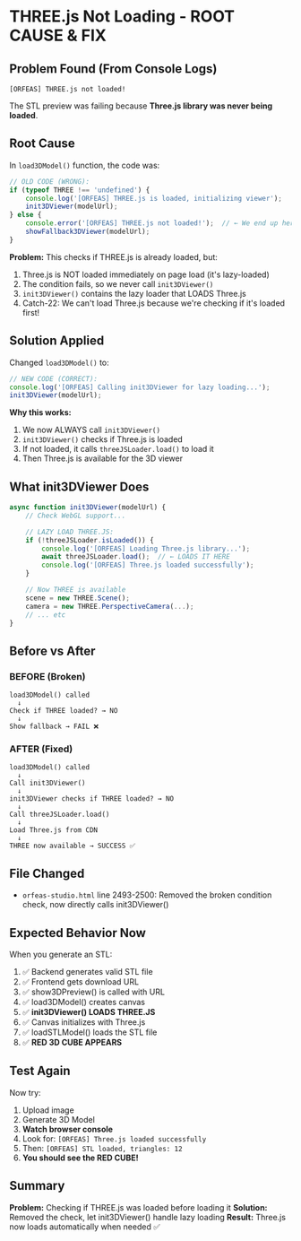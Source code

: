 # THREE.js Not Loading - ROOT CAUSE & FIX

## Problem Found (From Console Logs)

```
[ORFEAS] THREE.js not loaded!
```

The STL preview was failing because **Three.js library was never being loaded**.

## Root Cause

In `load3DModel()` function, the code was:

```javascript
// OLD CODE (WRONG):
if (typeof THREE !== 'undefined') {
    console.log('[ORFEAS] THREE.js is loaded, initializing viewer');
    init3DViewer(modelUrl);
} else {
    console.error('[ORFEAS] THREE.js not loaded!');  // ← We end up here!
    showFallback3DViewer(modelUrl);
}
```

**Problem:** This checks if THREE.js is already loaded, but:

1. Three.js is NOT loaded immediately on page load (it's lazy-loaded)
2. The condition fails, so we never call `init3DViewer()`
3. `init3DViewer()` contains the lazy loader that LOADS Three.js
4. Catch-22: We can't load Three.js because we're checking if it's loaded first!

## Solution Applied

Changed `load3DModel()` to:

```javascript
// NEW CODE (CORRECT):
console.log('[ORFEAS] Calling init3DViewer for lazy loading...');
init3DViewer(modelUrl);
```

**Why this works:**

1. We now ALWAYS call `init3DViewer()`
2. `init3DViewer()` checks if Three.js is loaded
3. If not loaded, it calls `threeJSLoader.load()` to load it
4. Then Three.js is available for the 3D viewer

## What init3DViewer Does

```javascript
async function init3DViewer(modelUrl) {
    // Check WebGL support...

    // LAZY LOAD THREE.JS:
    if (!threeJSLoader.isLoaded()) {
        console.log('[ORFEAS] Loading Three.js library...');
        await threeJSLoader.load();  // ← LOADS IT HERE
        console.log('[ORFEAS] Three.js loaded successfully');
    }

    // Now THREE is available
    scene = new THREE.Scene();
    camera = new THREE.PerspectiveCamera(...);
    // ... etc
}
```

## Before vs After

### BEFORE (Broken)

```
load3DModel() called
  ↓
Check if THREE loaded? → NO
  ↓
Show fallback → FAIL ❌
```

### AFTER (Fixed)

```
load3DModel() called
  ↓
Call init3DViewer()
  ↓
init3DViewer checks if THREE loaded? → NO
  ↓
Call threeJSLoader.load()
  ↓
Load Three.js from CDN
  ↓
THREE now available → SUCCESS ✅
```

## File Changed

- `orfeas-studio.html` line 2493-2500: Removed the broken condition check, now directly calls init3DViewer()

## Expected Behavior Now

When you generate an STL:

1. ✅ Backend generates valid STL file
2. ✅ Frontend gets download URL
3. ✅ show3DPreview() is called with URL
4. ✅ load3DModel() creates canvas
5. ✅ **init3DViewer() LOADS THREE.JS**
6. ✅ Canvas initializes with Three.js
7. ✅ loadSTLModel() loads the STL file
8. ✅ **RED 3D CUBE APPEARS**

## Test Again

Now try:

1. Upload image
2. Generate 3D Model
3. **Watch browser console**
4. Look for: `[ORFEAS] Three.js loaded successfully`
5. Then: `[ORFEAS] STL loaded, triangles: 12`
6. **You should see the RED CUBE!**

## Summary

**Problem:** Checking if THREE.js was loaded before loading it
**Solution:** Removed the check, let init3DViewer() handle lazy loading
**Result:** Three.js now loads automatically when needed ✅
